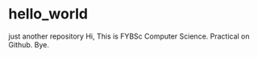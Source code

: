 # hello_world
just another repository
Hi,
This is FYBSc Computer Science.
Practical on Github.
Bye.
